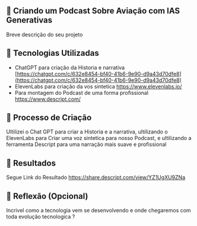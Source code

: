 ## 📒 Criando um Podcast Sobre Aviação com IAS Generativas
Breve descrição do seu projeto

## 🤖 Tecnologias Utilizadas
 - ChatGPT para criação da Historia e narrativa [https://chatgpt.com/c/632e8454-bf40-41b6-9e90-d9a43d70dfe8](https://chatgpt.com/c/632e8454-bf40-41b6-9e90-d9a43d70dfe8)
 - ElevenLabs para criação da vos sintetica https://www.elevenlabs.io/
 - Para montagem do Podcast de uma forma profissional https://www.descript.com/



## 🧐 Processo de Criação
Ultilizei o Chat GPT para criar a Historia e a narrativa, ultilizando o ElevenLabs para Criar uma voz sintetica para nosso Podcast,
e ultilizando a ferramenta Descript para uma narração mais suave e profissional


## 🚀 Resultados
Segue Link do Resultado https://share.descript.com/view/YZ1UgXU9ZNa

## 💭 Reflexão (Opcional)
Incrivel como a tecnologia vem se desenvolvendo e onde chegaremos com toda evolução tecnologica ?
